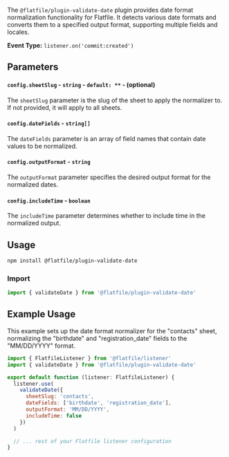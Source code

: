 <!-- START_INFOCARD -->

The `@flatfile/plugin-validate-date` plugin provides date format normalization functionality for Flatfile. It detects various date formats and converts them to a specified output format, supporting multiple fields and locales.

**Event Type:**
`listener.on('commit:created')`

<!-- END_INFOCARD -->

## Parameters

#### `config.sheetSlug` - `string` - `default: **` - (optional)
The `sheetSlug` parameter is the slug of the sheet to apply the normalizer to. If not provided, it will apply to all sheets.

#### `config.dateFields` - `string[]`
The `dateFields` parameter is an array of field names that contain date values to be normalized.

#### `config.outputFormat` - `string`
The `outputFormat` parameter specifies the desired output format for the normalized dates.

#### `config.includeTime` - `boolean`
The `includeTime` parameter determines whether to include time in the normalized output.

## Usage

```bash install
npm install @flatfile/plugin-validate-date
```

### Import

```js
import { validateDate } from '@flatfile/plugin-validate-date'
```

## Example Usage

This example sets up the date format normalizer for the "contacts" sheet, normalizing the "birthdate" and "registration_date" fields to the "MM/DD/YYYY" format.

```javascript
import { FlatfileListener } from '@flatfile/listener'
import { validateDate } from '@flatfile/plugin-validate-date'

export default function (listener: FlatfileListener) {
  listener.use(
    validateDate({
      sheetSlug: 'contacts',
      dateFields: ['birthdate', 'registration_date'],
      outputFormat: 'MM/DD/YYYY',
      includeTime: false
    })
  )

  // ... rest of your Flatfile listener configuration
}
```
